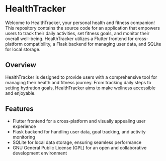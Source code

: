 # HealthTracker

Welcome to HealthTracker, your personal health and fitness companion! This repository contains the source code for an application that empowers users to track their daily activities, set fitness goals, and monitor their overall well-being. HealthTracker utilizes a Flutter frontend for cross-platform compatibility, a Flask backend for managing user data, and SQLite for local storage.

## Overview

HealthTracker is designed to provide users with a comprehensive tool for managing their health and fitness journey. From tracking daily steps to setting hydration goals, HealthTracker aims to make wellness accessible and enjoyable.

## Features

- Flutter frontend for a cross-platform and visually appealing user experience
- Flask backend for handling user data, goal tracking, and activity monitoring
- SQLite for local data storage, ensuring seamless performance
- GNU General Public License (GPL) for an open and collaborative development environment
